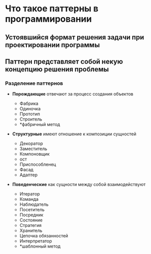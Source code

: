 # Что такое паттерны в программировании

## Устоявшийся формат решения задачи при проектировании программы
## Паттерн представляет собой некую концепцию решения проблемы

### Разделение паттернов

- **Порождающие** отвечают за процесс
создания объектов
  - Фабрика
  - Одиночка
  - Прототип
  - Строитель
  - *фабричный метод

- **Структурные** имеют отношение к композиции сущностей
  - Декоратор
  - Заместитель
  - Компоновщик
  - ост
  - Приспособленец
  - Фасад
  - Адаптер

- **Поведенческие** как сущности между собой взаимодействуют
  - Итератор
  - Команда
  - Наблюдатель
  - Посетитель
  - Посредник
  - Состояние
  - Стратегия
  - Хранитель
  - Цепочка обязанностей
  - Интерпретатор
  - *шаблонный метод

